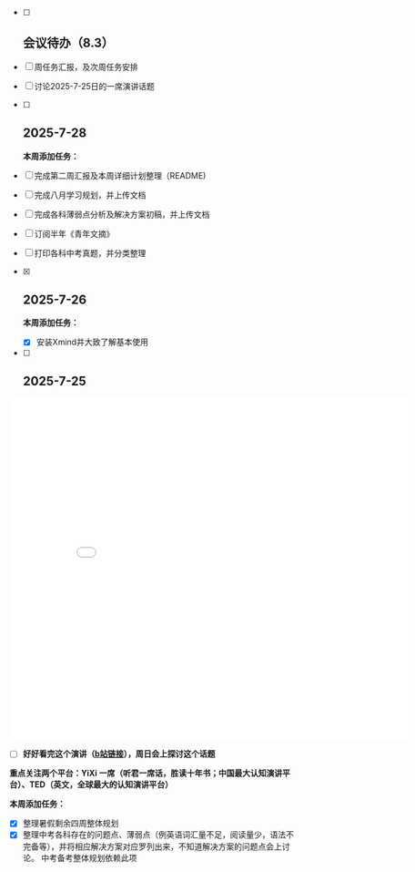 - [ ] ## 会议待办（8.3）

- [ ] 周任务汇报，及次周任务安排

- [ ] 讨论2025-7-25日的一席演讲话题



- [ ] ## 2025-7-28

  **本周添加任务：**

- [ ] 完成第二周汇报及本周详细计划整理（README)

- [ ] 完成八月学习规划，并上传文档

- [ ] 完成各科薄弱点分析及解决方案初稿，并上传文档

- [ ] 订阅半年《青年文摘》

- [ ] 打印各科中考真题，并分类整理

- [x] ## 2025-7-26

  **本周添加任务：**

  - [x] 安装Xmind并大致了解基本使用

- [ ] ## 2025-7-25


<iframe src="//player.bilibili.com/player.html?isOutside=true&aid=114835161484388&bvid=BV1rFuGz5EqT&cid=30983196190&p=1" scrolling="no" border="0" frameborder="no" framespacing="0" allowfullscreen="true" width="700"   height="600"></iframe>

- [ ] **好好看完这个演讲（[b站链接]( https://www.bilibili.com/video/BV1rFuGz5EqT/?share_source=copy_web&vd_source=8a6100bdb0a5150174710aa5fda549b1)），周日会上探讨这个话题**

**重点关注两个平台：YiXi 一席（听君一席话，胜读十年书；中国最大认知演讲平台）、TED（英文，全球最大的认知演讲平台）**

**本周添加任务：**

- [x] 整理暑假剩余四周整体规划
- [x] 整理中考各科存在的问题点、薄弱点（例英语词汇量不足，阅读量少，语法不完备等），并将相应解决方案对应罗列出来，不知道解决方案的问题点会上讨论。 中考备考整体规划依赖此项
